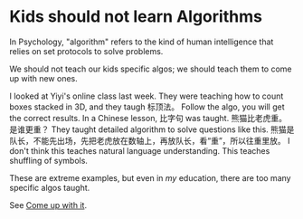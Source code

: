 # Kids should not learn Algorithms
In Psychology, "algorithm" refers to the kind of human intelligence that relies on set protocols to solve problems. 

We should not teach our kids specific algos; we should teach them to come up with new ones. 

I looked at Yiyi's online class last week. They were teaching how to count boxes stacked in 3D, and they taugh 标顶法。 Follow the algo, you will get the correct results. In a Chinese lesson, 比字句 was taught. 熊猫比老虎重。是谁更重？ They taught detailed algorithm to solve questions like this. 熊猫是队长，不能先出场，先把老虎放在数轴上，再放队长，看“重”，所以往重里放。 I don't think this teaches natural language understanding. This teaches shuffling of symbols. 

These are extreme examples, but even in *my* education, there are too many specific algos taught. 

See [Come up with it](/blog/come_up_with_it).  
